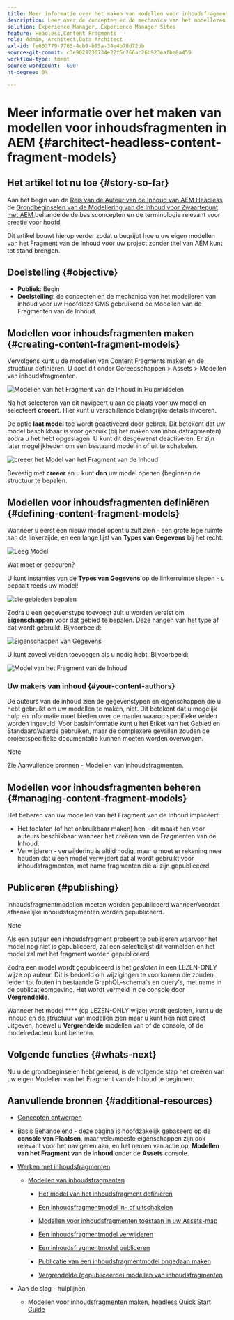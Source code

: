 ```yaml
---
title: Meer informatie over het maken van modellen voor inhoudsfragmenten in AEM
description: Leer over de concepten en de mechanica van het modelleren van inhoud voor uw Headless CMS gebruikend de Modellen van Fragments van de Inhoud.
solution: Experience Manager, Experience Manager Sites
feature: Headless,Content Fragments
role: Admin, Architect,Data Architect
exl-id: fe603779-7763-4cb9-b95a-34e4b78d72db
source-git-commit: c3e9029236734e22f5d266ac26b923eafbe0a459
workflow-type: tm+mt
source-wordcount: '690'
ht-degree: 0%

---
```


# Meer informatie over het maken van modellen voor inhoudsfragmenten in AEM {#architect-headless-content-fragment-models}

## Het artikel tot nu toe {#story-so-far}

Aan het begin van de [ Reis van de Auteur van de Inhoud van AEM Headless ](overview.md) de [ Grondbeginselen van de Modellering van de Inhoud voor Zwaartepunt met AEM ](basics.md) behandelde de basisconcepten en de terminologie relevant voor creatie voor hoofd.

Dit artikel bouwt hierop verder zodat u begrijpt hoe u uw eigen modellen van het Fragment van de Inhoud voor uw project zonder titel van AEM kunt tot stand brengen.

## Doelstelling {#objective}

* **Publiek**: Begin
* **Doelstelling**: de concepten en de mechanica van het modelleren van inhoud voor uw Hoofdloze CMS gebruikend de Modellen van de Fragmenten van de Inhoud.

<!-- which persona does this? -->
<!-- and who allows the configuration on the folders? -->

<!--
## Enabling Content Fragment Models {#enabling-content-fragment-models}

At the very start you need to enable Content Fragment Models for your site, this is done in the Configuration Browser; under Tools > General > Configuration Browser. You can either select to configure the global entry, or create a configuration. For example:

![Define configuration](/help/assets/content-fragments/assets/cfm-conf-01.png)

>[!NOTE]
>
>See Additional Resources - Content Fragments in the Configuration Browser
-->

## Modellen voor inhoudsfragmenten maken {#creating-content-fragment-models}

Vervolgens kunt u de modellen van Content Fragments maken en de structuur definiëren. U doet dit onder Gereedschappen > Assets > Modellen van inhoudsfragmenten.

![ Modellen van het Fragment van de Inhoud in Hulpmiddelen ](assets/cfm-tools.png)

Na het selecteren van dit navigeert u aan de plaats voor uw model en selecteert **creeert**. Hier kunt u verschillende belangrijke details invoeren.

De optie **laat model** toe wordt geactiveerd door gebrek. Dit betekent dat uw model beschikbaar is voor gebruik (bij het maken van inhoudsfragmenten) zodra u het hebt opgeslagen. U kunt dit desgewenst deactiveren. Er zijn later mogelijkheden om een bestaand model in of uit te schakelen.

![ creeer het Model van het Fragment van de Inhoud ](/help/assets/content-fragments/assets/cfm-models-02.png)

Bevestig met **creeer** en u kunt **dan** uw model openen {beginnen de structuur te bepalen.

## Modellen voor inhoudsfragmenten definiëren {#defining-content-fragment-models}

Wanneer u eerst een nieuw model opent u zult zien - een grote lege ruimte aan de linkerzijde, en een lange lijst van **Types van Gegevens** bij het recht:

![ Leeg Model ](/help/assets/content-fragments/assets/cfm-models-03.png)

Wat moet er gebeuren?

U kunt instanties van de **Types van Gegevens** op de linkerruimte slepen - u bepaalt reeds uw model!

![ die gebieden ](/help/assets/content-fragments/assets/cfm-models-04.png) bepalen

Zodra u een gegevenstype toevoegt zult u worden vereist om **Eigenschappen** voor dat gebied te bepalen. Deze hangen van het type af dat wordt gebruikt. Bijvoorbeeld:

![ Eigenschappen van Gegevens ](/help/assets/content-fragments/assets/cfm-models-05.png)

U kunt zoveel velden toevoegen als u nodig hebt. Bijvoorbeeld:

![ Model van het Fragment van de Inhoud ](/help/assets/content-fragments/assets/cfm-models-07.png)

### Uw makers van inhoud {#your-content-authors}

De auteurs van de inhoud zien de gegevenstypen en eigenschappen die u hebt gebruikt om uw modellen te maken, niet. Dit betekent dat u mogelijk hulp en informatie moet bieden over de manier waarop specifieke velden worden ingevuld. Voor basisinformatie kunt u het Etiket van het Gebied en StandaardWaarde gebruiken, maar de complexere gevallen zouden de projectspecifieke documentatie kunnen moeten worden overwogen.

>[!NOTE]
>
>Zie Aanvullende bronnen - Modellen van inhoudsfragmenten.

## Modellen voor inhoudsfragmenten beheren {#managing-content-fragment-models}

<!-- needs more details -->

Het beheren van uw modellen van het Fragment van de Inhoud impliceert:

* Het toelaten (of het onbruikbaar maken) hen - dit maakt hen voor auteurs beschikbaar wanneer het creëren van de Fragmenten van de Inhoud.
* Verwijderen - verwijdering is altijd nodig, maar u moet er rekening mee houden dat u een model verwijdert dat al wordt gebruikt voor inhoudsfragmenten, met name fragmenten die al zijn gepubliceerd.

## Publiceren {#publishing}

<!-- needs more details -->

Inhoudsfragmentmodellen moeten worden gepubliceerd wanneer/voordat afhankelijke inhoudsfragmenten worden gepubliceerd.

>[!NOTE]
>
>Als een auteur een inhoudsfragment probeert te publiceren waarvoor het model nog niet is gepubliceerd, zal een selectielijst dit vermelden en het model zal met het fragment worden gepubliceerd.

Zodra een model wordt gepubliceerd is het *gesloten* in een LEZEN-ONLY wijze op auteur. Dit is bedoeld om wijzigingen te voorkomen die zouden leiden tot fouten in bestaande GraphQL-schema&#39;s en query&#39;s, met name in de publicatieomgeving. Het wordt vermeld in de console door **Vergrendelde**.

Wanneer het model **** (op LEZEN-ONLY wijze) wordt gesloten, kunt u de inhoud en de structuur van modellen zien maar u kunt hen niet direct uitgeven; hoewel u **Vergrendelde** modellen van of de console, of de modelredacteur kunt beheren.

## Volgende functies {#whats-next}

Nu u de grondbeginselen hebt geleerd, is de volgende stap het creëren van uw eigen Modellen van het Fragment van de Inhoud te beginnen.

## Aanvullende bronnen {#additional-resources}

* [Concepten ontwerpen](/help/sites-authoring/author.md)

* [ Basis Behandelend ](/help/sites-authoring/basic-handling.md) - deze pagina is hoofdzakelijk gebaseerd op de **console van Plaatsen**, maar vele/meeste eigenschappen zijn ook relevant voor het navigeren aan, en het nemen van actie op, **Modellen van het Fragment van de Inhoud** onder de **Assets** console.

* [Werken met inhoudsfragmenten](/help/assets/content-fragments/content-fragments.md)

   * [Modellen van inhoudsfragmenten](/help/assets/content-fragments/content-fragments-models.md)

      * [Het model van het inhoudsfragment definiëren](/help/assets/content-fragments/content-fragments-models.md#defining-your-content-fragment-model)

      * [Een inhoudsfragmentmodel in- of uitschakelen](/help/assets/content-fragments/content-fragments-models.md#enabling-disabling-a-content-fragment-model)

      * [Modellen voor inhoudsfragmenten toestaan in uw Assets-map](/help/assets/content-fragments/content-fragments-models.md#allowing-content-fragment-models-assets-folder)

      * [Een inhoudsfragmentmodel verwijderen](/help/assets/content-fragments/content-fragments-models.md#deleting-a-content-fragment-model)

      * [Een inhoudsfragmentmodel publiceren](/help/assets/content-fragments/content-fragments-models.md#publishing-a-content-fragment-model)

      * [Publicatie van een inhoudsfragmentmodel ongedaan maken](/help/assets/content-fragments/content-fragments-models.md#unpublishing-a-content-fragment-model)

      * [Vergrendelde (gepubliceerde) modellen van inhoudsfragmenten](/help/assets/content-fragments/content-fragments-models.md#locked-published-content-fragment-models)

* Aan de slag - hulplijnen

   * [Modellen voor inhoudsfragmenten maken, headless Quick Start Guide](/help/sites-developing/headless/getting-started/create-content-model.md)
